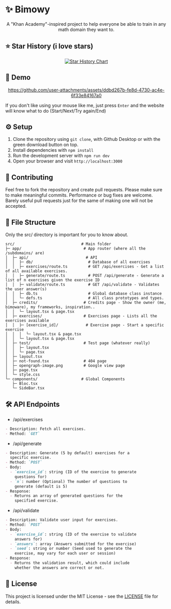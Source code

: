 # ✨ Bimowy

<div align="center">
   
A "Khan Academy"-inspired project to help everyone be able to train in any math domain they want to.

</div>

## ⭐ Star History (i love stars)

<div align="center">

[![Star History Chart](https://api.star-history.com/svg?repos=bimoware/bimowy&type=Date)](https://www.star-history.com/#bimoware/bimowy&Date)

</div>

## 🎥 Demo

<div align="center">

https://github.com/user-attachments/assets/ddbd267b-fe8d-4730-ac4e-6f33e84167a0

</div>
If you don't like using your mouse like me, just press <code>Enter</code> and the website will know what to do (Start/Next/Try again/End)

## ⚙️ Setup

1. Clone the repository using `git clone`, with Github
   Desktop or with the green download button on top.
2. Install dependencies with `npm install`
3. Run the development server with `npm run dev`
4. Open your browser and visit `http://localhost:3000`

## 🤝 Contributing

Feel free to fork the repository and create pull requests. Please make sure to make meaningful commits. Performance or bug fixes are welcome. Barely useful pull requests just for the same of making one will not be accepted.

## 📁 File Structure

Only the src/ directory is important for you to know about.
```plaintext
src/                             # Main folder
├─ app/                           # App router (where all the /subdomains/ are)
│  ├─ api/                         # API
│  │  ├─ db/                        # Database of all exercises
│  │  ├─ exercises/route.ts         # GET /api/exercises - Get a list of all available exercises.
│  │  ├─ generate/route.ts          # POST /api/generate - Generate a list of n exercises given the exercise ID
│  │  ├─ validate/route.ts          # GET /api/validate - Validates the user answer(s)
│  │  ├─ db.ts                      # Global database class instance
│  │  └─ defs.ts                    # All class prototypes and types.
│  ├─ credits/                    # Credits page - Show the owner (me, bimoware), my frameworks, inspiration..
│  │  └─ layout.tsx & page.tsx
│  ├─ exercises/                  # Exercises page - Lists all the exercises available
│  │  ├─ [exercise_id]/            # Exercise page - Start a specific exercise
│  │  │  └─ layout.tsx & page.tsx
│  │  └─ layout.tsx & page.tsx
│  ├─ test/                       # Test page (whatever really)
│  │  ├─ layout.tsx
│  │  └─ page.tsx
│  ├─ layout.tsx
│  ├─ not-found.tsx               # 404 page
│  ├─ opengraph-image.png         # Google view page
│  ├─ page.tsx
│  └─ style.css
└─ components/                   # Global Components
   ├─ Bloc.tsx
   └─ SideBar.tsx

```

## 🛠️ API Endpoints

- /api/exercises

```md
- Description: Fetch all exercises.
- Method: `GET`
```

- /api/generate

```md
- Description: Generate (5 by default) exercises for a
  specific exercise.
- Method: `POST`
- Body:
  - `exercise_id`: string (ID of the exercise to generate
    questions for)
  - `n`: number (Optional) The number of questions to
    generate (default is 5)
- Response:
  - Returns an array of generated questions for the
    specified exercise.
```

- /api/validate

```md
- Description: Validate user input for exercises.
- Method: `POST`
- Body:
  - `exercise_id`: string (ID of the exercise to validate
    answers for)
  - `answers`: array (Answers submitted for the exercise)
  - `seed`: string or number (Seed used to generate the
    exercise, may vary for each user or session)
- Response:
  - Returns the validation result, which could include
    whether the answers are correct or not.
```

## 📄 License

This project is licensed under the MIT License - see the [LICENSE](LICENSE) file for details.
